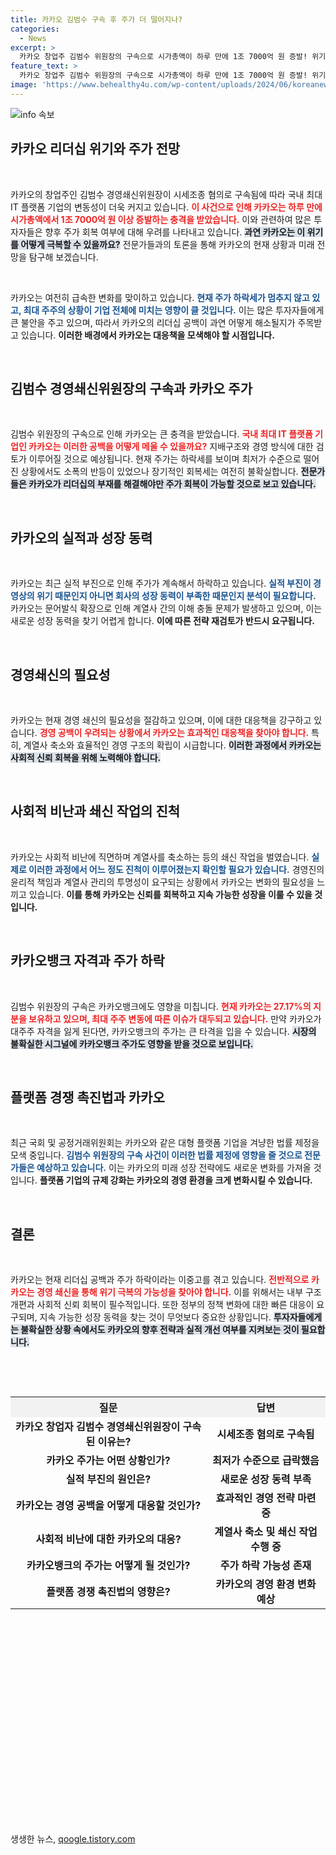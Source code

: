 ```yaml
---
title: 카카오 김범수 구속 후 주가 더 떨어지나?
categories:
  - News
excerpt: >
  카카오 창업주 김범수 위원장의 구속으로 시가총액이 하루 만에 1조 7000억 원 증발! 위기의 기업, 카카오는 어떻게 경영 쇄신을 해나갈까? 전문가들이 진단합니다. 클릭하여 더 자세한 심층 분석을 확인해보세요!
feature_text: >
  카카오 창업주 김범수 위원장의 구속으로 시가총액이 하루 만에 1조 7000억 원 증발! 위기의 기업, 카카오는 어떻게 경영 쇄신을 해나갈까? 전문가들이 진단합니다. 클릭하여 더 자세한 심층 분석을 확인해보세요!
image: 'https://www.behealthy4u.com/wp-content/uploads/2024/06/koreanews.jpg'
---
```


<p><img src="https://www.behealthy4u.com/wp-content/uploads/2024/06/koreanews.jpg" alt="info 속보" /></p>

<h2 data-ke-size="size26">카카오 리더십 위기와 주가 전망</h2>

<p data-ke-size="size16">&nbsp;</p>

<p>카카오의 창업주인 김범수 경영쇄신위원장이 시세조종 혐의로 구속됨에 따라 국내 최대 IT 플랫폼 기업의 변동성이 더욱 커지고 있습니다. <b><span style="color: #ee2323;">이 사건으로 인해 카카오는 하루 만에 시가총액에서 1조 7000억 원 이상 증발하는 충격을 받았습니다.</span></b> 이와 관련하여 많은 투자자들은 향후 주가 회복 여부에 대해 우려를 나타내고 있습니다. <b><span style="background-color: #21538527;">과연 카카오는 이 위기를 어떻게 극복할 수 있을까요?</span></b> 전문가들과의 토론을 통해 카카오의 현재 상황과 미래 전망을 탐구해 보겠습니다.</p>

<p data-ke-size="size16">&nbsp;</p>

<p>카카오는 여전히 급속한 변화를 맞이하고 있습니다. <b><span style="color: #1a5490;">현재 주가 하락세가 멈추지 않고 있고, 최대 주주의 상황이 기업 전체에 미치는 영향이 클 것입니다.</span></b> 이는 많은 투자자들에게 큰 불안을 주고 있으며, 따라서 카카오의 리더십 공백이 과연 어떻게 해소될지가 주목받고 있습니다. <b>이러한 배경에서 카카오는 대응책을 모색해야 할 시점입니다.</b></p>

<p data-ke-size="size16">&nbsp;</p>

<h2 data-ke-size="size26">김범수 경영쇄신위원장의 구속과 카카오 주가</h2>

<p data-ke-size="size16">&nbsp;</p>

<p>김범수 위원장의 구속으로 인해 카카오는 큰 충격을 받았습니다. <b><span style="color: #ee2323;">국내 최대 IT 플랫폼 기업인 카카오는 이러한 공백을 어떻게 메울 수 있을까요?</span></b> 지배구조와 경영 방식에 대한 검토가 이루어질 것으로 예상됩니다. 현재 주가는 하락세를 보이며 최저가 수준으로 떨어진 상황에서도 소폭의 반등이 있었으나 장기적인 회복세는 여전히 불확실합니다. <b><span style="background-color: #21538527;">전문가들은 카카오가 리더십의 부재를 해결해야만 주가 회복이 가능할 것으로 보고 있습니다.</span></b></p>

<p data-ke-size="size16">&nbsp;</p>

<h2 data-ke-size="size26">카카오의 실적과 성장 동력</h2>

<p data-ke-size="size16">&nbsp;</p>

<p>카카오는 최근 실적 부진으로 인해 주가가 계속해서 하락하고 있습니다. <b><span style="color: #1a5490;">실적 부진이 경영상의 위기 때문인지 아니면 회사의 성장 동력이 부족한 때문인지 분석이 필요합니다.</span></b> 카카오는 문어발식 확장으로 인해 계열사 간의 이해 충돌 문제가 발생하고 있으며, 이는 새로운 성장 동력을 찾기 어렵게 합니다. <b>이에 따른 전략 재검토가 반드시 요구됩니다.</b></p>

<p data-ke-size="size16">&nbsp;</p>

<h2 data-ke-size="size26">경영쇄신의 필요성</h2>

<p data-ke-size="size16">&nbsp;</p>

<p>카카오는 현재 경영 쇄신의 필요성을 절감하고 있으며, 이에 대한 대응책을 강구하고 있습니다. <b><span style="color: #ee2323;">경영 공백이 우려되는 상황에서 카카오는 효과적인 대응책을 찾아야 합니다.</span></b> 특히, 계열사 축소와 효율적인 경영 구조의 확립이 시급합니다. <b><span style="background-color: #21538527;">이러한 과정에서 카카오는 사회적 신뢰 회복을 위해 노력해야 합니다.</span></b></p>

<p data-ke-size="size16">&nbsp;</p>

<h2 data-ke-size="size26">사회적 비난과 쇄신 작업의 진척</h2>

<p data-ke-size="size16">&nbsp;</p>

<p>카카오는 사회적 비난에 직면하며 계열사를 축소하는 등의 쇄신 작업을 벌였습니다. <b><span style="color: #1a5490;">실제로 이러한 과정에서 어느 정도 진척이 이루어졌는지 확인할 필요가 있습니다.</span></b> 경영진의 윤리적 책임과 계열사 관리의 투명성이 요구되는 상황에서 카카오는 변화의 필요성을 느끼고 있습니다. <b>이를 통해 카카오는 신뢰를 회복하고 지속 가능한 성장을 이룰 수 있을 것입니다.</b></p>

<p data-ke-size="size16">&nbsp;</p>

<h2 data-ke-size="size26">카카오뱅크 자격과 주가 하락</h2>

<p data-ke-size="size16">&nbsp;</p>

<p>김범수 위원장의 구속은 카카오뱅크에도 영향을 미칩니다. <b><span style="color: #ee2323;">현재 카카오는 27.17%의 지분을 보유하고 있으며, 최대 주주 변동에 따른 이슈가 대두되고 있습니다.</span></b> 만약 카카오가 대주주 자격을 잃게 된다면, 카카오뱅크의 주가는 큰 타격을 입을 수 있습니다. <b><span style="background-color: #21538527;">시장의 불확실한 시그널에 카카오뱅크 주가도 영향을 받을 것으로 보입니다.</span></b></p>

<p data-ke-size="size16">&nbsp;</p>

<h2 data-ke-size="size26">플랫폼 경쟁 촉진법과 카카오</h2>

<p data-ke-size="size16">&nbsp;</p>

<p>최근 국회 및 공정거래위원회는 카카오와 같은 대형 플랫폼 기업을 겨냥한 법률 제정을 모색 중입니다. <b><span style="color: #1a5490;">김범수 위원장의 구속 사건이 이러한 법률 제정에 영향을 줄 것으로 전문가들은 예상하고 있습니다.</span></b> 이는 카카오의 미래 성장 전략에도 새로운 변화를 가져올 것입니다. <b>플랫폼 기업의 규제 강화는 카카오의 경영 환경을 크게 변화시킬 수 있습니다.</b></p>

<p data-ke-size="size16">&nbsp;</p>

<h2 data-ke-size="size26">결론</h2>

<p data-ke-size="size16">&nbsp;</p>

<p>카카오는 현재 리더십 공백과 주가 하락이라는 이중고를 겪고 있습니다. <b><span style="color: #ee2323;">전반적으로 카카오는 경영 쇄신을 통해 위기 극복의 가능성을 찾아야 합니다.</span></b> 이를 위해서는 내부 구조 개편과 사회적 신뢰 회복이 필수적입니다. 또한 정부의 정책 변화에 대한 빠른 대응이 요구되며, 지속 가능한 성장 동력을 찾는 것이 무엇보다 중요한 상황입니다. <b><span style="background-color: #21538527;">투자자들에게는 불확실한 상황 속에서도 카카오의 향후 전략과 실적 개선 여부를 지켜보는 것이 필요합니다.</span></b></p>

<p data-ke-size="size16">&nbsp;</p>

<p data-ke-size="size16">&nbsp;</p>

<table style="width:100%; border-collapse:collapse;">
    <tr>
        <th style="text-align: center; background: #f2f2f2;"><b>질문</b></th>
        <th style="text-align: center; background: #f2f2f2;"><b>답변</b></th>
    </tr>
    <tr>
        <td style="text-align: center; height: 17px;"><b>카카오 창업자 김범수 경영쇄신위원장이 구속된 이유는?</b></td>
        <td style="text-align: center; height: 17px;"><b>시세조종 혐의로 구속됨</b></td>
    </tr>
    <tr>
        <td style="text-align: center; height: 17px;"><b>카카오 주가는 어떤 상황인가?</b></td>
        <td style="text-align: center; height: 17px;"><b>최저가 수준으로 급락했음</b></td>
    </tr>
    <tr>
        <td style="text-align: center; height: 17px;"><b>실적 부진의 원인은?</b></td>
        <td style="text-align: center; height: 17px;"><b>새로운 성장 동력 부족</b></td>
    </tr>
    <tr>
        <td style="text-align: center; height: 17px;"><b>카카오는 경영 공백을 어떻게 대응할 것인가?</b></td>
        <td style="text-align: center; height: 17px;"><b>효과적인 경영 전략 마련 중</b></td>
    </tr>
    <tr>
        <td style="text-align: center; height: 17px;"><b>사회적 비난에 대한 카카오의 대응?</b></td>
        <td style="text-align: center; height: 17px;"><b>계열사 축소 및 쇄신 작업 수행 중</b></td>
    </tr>
    <tr>
        <td style="text-align: center; height: 17px;"><b>카카오뱅크의 주가는 어떻게 될 것인가?</b></td>
        <td style="text-align: center; height: 17px;"><b>주가 하락 가능성 존재</b></td>
    </tr>
    <tr>
        <td style="text-align: center; height: 17px;"><b>플랫폼 경쟁 촉진법의 영향은?</b></td>
        <td style="text-align: center; height: 17px;"><b>카카오의 경영 환경 변화 예상</b></td>
    </tr>
</table>

<p data-ke-size="size16">&nbsp;</p>

<p data-ke-size="size16">&nbsp;</p>

<p data-ke-size="size16">&nbsp;</p>

<p data-ke-size="size16">&nbsp;</p>

<p data-ke-size="size16">&nbsp;</p>

<p data-ke-size="size16">&nbsp;</p>

<p data-ke-size="size16">&nbsp;</p>

<p data-ke-size="size16">&nbsp;</p>

<p data-ke-size="size16">&nbsp;</p>

<p data-ke-size="size16">&nbsp;</p>

<p data-ke-size="size16">&nbsp;</p>
생생한 뉴스, <a href="https://qoogle.tistory.com" rel="dofollow">qoogle.tistory.com</a>


